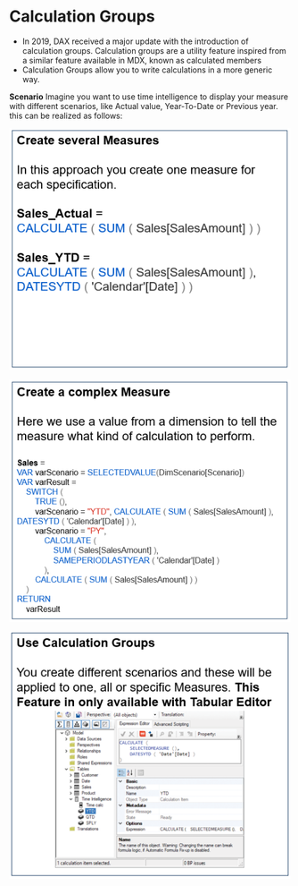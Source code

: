 # Calculation Groups

+ In 2019, DAX received a major update with the introduction of calculation groups. Calculation groups are a utility feature inspired from a similar feature available in MDX, known as calculated members
+ Calculation Groups allow you to write calculations in a more generic way.

**Scenario**
Imagine you want to use time intelligence to display your measure with different scenarios, like Actual value, Year-To-Date or Previous year.
this can be realized as follows:

![Agenda](02_CalculationGroups.PNG) <br>

![Agenda](03_CalculationGroups.PNG) <br>

![Agenda](04_CalculationGroups.PNG) <br>